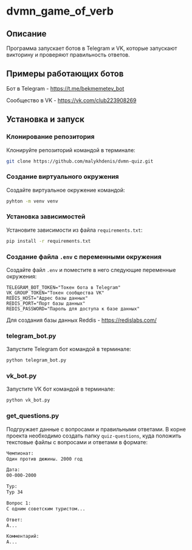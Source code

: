 # dvmn_game_of_verb

## Описание
Программа запускает ботов в Telegram и VK, которые запускают викторину и проверяют правильность ответов.

## Примеры работающих ботов

Бот в Telegram - https://t.me/bekmemetev_bot

Сообщество в VK - https://vk.com/club223908269

## Установка и запуск

### Клонирование репозитория

Клонируйте репозиторий командой в терминале:
```bash
git clone https://github.com/malykhdenis/dvmn-quiz.git
```

### Создание виртуального окружения

Создайте виртуальное окружение командой:
```bash
pyhton -m venv venv
```

### Установка зависимостей

Установите зависимости из файла `requirements.txt`:
```bash
pip install -r requirements.txt
```

### Создание файла `.env` с переменными окружения

Создайте файл `.env` и поместите в него следующие переменные окружения:
```
TELEGRAM_BOT_TOKEN="Токен бота в Telegram"
VK_GROUP_TOKEN="Токен сообщества VK"
REDIS_HOST="Адрес базы данных"
REDIS_PORT="Порт базы данных"
REDIS_PASSWORD="Пароль для доступа к базе данных"
```
Для создания базы данных Reddis - https://redislabs.com/

### telegram_bot.py

Запустите Telegram бот командой в терминале:
```bash
python telegram_bot.py
```

### vk_bot.py

Запустите VK бот командой в терминале:
```bash
python vk_bot.py
```

### get_questions.py
Подгружает данные с вопросами и правильными ответами. В корне проекта необходимо создать папку `quiz-questions`, куда положить текстовые файлы с вопросами и ответами в формате:
```txt
Чемпионат:
Один против дюжины. 2000 год

Дата:
00-000-2000

Тур:
Тур 34

Вопрос 1:
С одним советским туристом...

Ответ:
A...

Комментарий:
A...
```
